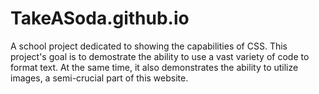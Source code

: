 # TakeASoda.github.io
A school project dedicated to showing the capabilities of CSS.
This project's goal is to demostrate the ability to use a vast variety of code to format text.
At the same time, it also demonstrates the ability to utilize images, a semi-crucial part of this website.
